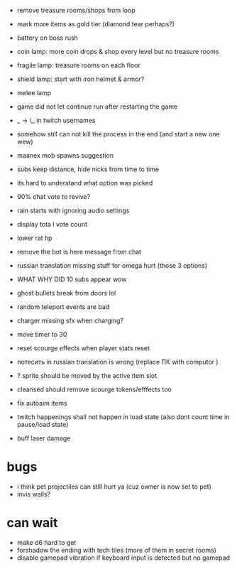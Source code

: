 * remove treasure rooms/shops from loop
* mark more items as gold tier (diamond tear perhaps?)
* battery on boss rush
* coin lamp: more coin drops & shop every level but no treasure rooms
* fragile lamp: treasure rooms on each floor
* shield lamp: start with iron helmet & armor?
* melee lamp
* game did not let continue run after restarting the game
* _ -> \\_ in twitch usernames
* somehow still can not kill the process in the end (and start a new one wew)

* maanex mob spawns suggestion
* subs keep distance, hide nicks from time to time
* its hard to understand what option was picked
* 90% chat vote to revive?
* rain starts with ignoring audio settings
* display tota l vote count
* lower rat hp
* remove the bot is here message from chat
* russian translation missing stuff for omega hurt (those 3 options)
* WHAT WHY DID 10 subs appear wow
* ghost bullets break from doors lol
* random teleport events are bad
* charger missing sfx when charging?
* move timer to 30
* reset scourge effects when player stats reset
* потесить in russian translation is wrong (replace ПК with computor )
* ? sprite should be moved by the active item slot
* cleansed should remove scourge tokens/efffects too
* fix autoaim items
* twitch happenings shall not happen in load state (also dont count time in pause/load state)
* buff laser damage

# bugs
* i think pet projectiles can still hurt ya (cuz owner is now set to pet)
* invis walls?

# can wait
 * make d6 hard to get
 * forshadow the ending with tech tiles (more of them in secret rooms)
 * disable gamepad vibration if keyboard input is detected but no gamepad
